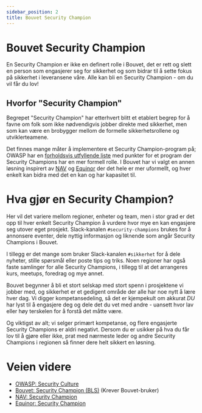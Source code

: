 ```yaml
---
sidebar_position: 2
title: Bouvet Security Champion
---
```

# Bouvet Security Champion
En Security Champion er ikke en definert rolle i Bouvet, det er rett og slett en person som engasjerer seg for sikkerhet og som bidrar til å sette fokus på sikkerhet i leveransene våre. Alle kan bli en Security Champion - om du vil får du lov!

## Hvorfor "Security Champion"
Begrepet "Security Champion" har etterhvert blitt et etablert begrep for å favne om folk som ikke nødvendigvis jobber direkte med sikkerhet, men som kan være en brobygger mellom de formelle sikkerhetsrollene og utviklerteamene. 

Det finnes mange måter å implementere et Security Champion-program på; OWASP har en [forholdsvis utfyllende liste](https://owasp.org/www-project-security-culture/stable/4-Security_Champions/) med punkter for et program der Security Champions har en mer formell rolle. I Bouvet har vi valgt en annen løsning inspirert av [NAV](https://sikkerhet.nav.no/docs/bli-security-champion/) og [Equinor](https://equinor.github.io/appsec/security-champion/) der det hele er mer uformellt, og hver enkelt kan bidra med det en kan og har kapasitet til. 

# Hva gjør en Security Champion?
Her vil det variere mellom regioner, enheter og team, men i stor grad er det opp til hver enkelt Security Champion å vurdere hvor mye en kan engasjere seg utover eget prosjekt. Slack-kanalen ```#security-champions``` brukes for å annonsere eventer, dele nyttig informasjon og liknende som angår Security Champions i Bouvet.  

I tillegg er det mange som bruker Slack-kanalen ```#sikkerhet``` for å dele nyheter, stille spørsmål eller poste tips og triks. Noen regioner har også faste samlinger for alle Security Champions, i tillegg til at det arrangeres kurs, meetups, foredrag og mye annet. 

Bouvet begynner å bli et stort selskap med stort spenn i prosjektene vi jobber med, og sikkerhet er et gedigent område der alle har noe nytt å lære hver dag. Vi digger kompetansedeling, så det er kjempekult om akkurat _DU_ har lyst til å engasjere deg og dele det du vet med andre - uansett hvor lav eller høy terskelen for å forstå det måtte være.

Og viktigst av alt; vi selger primært kompetanse, og flere engasjerte Security Champions er aldri negativt. Dersom du er usikker på hva du får lov til å gjøre eller ikke, prat med nærmeste leder og andre Security Champions i regionen så finner dere helt sikkert en løsning.

# Veien videre
* [OWASP: Security Culture](https://owasp.org/www-project-security-culture/stable/4-Security_Champions/)
* [Bouvet: Security Champion (BLS)](https://wiki.bouvet.no/display/BLS/Security+Champion) (Krever Bouvet-bruker)
* [NAV: Security Champion](https://sikkerhet.nav.no/docs/bli-security-champion/)
* [Equinor: Security Champion](https://equinor.github.io/appsec/security-champion/)
